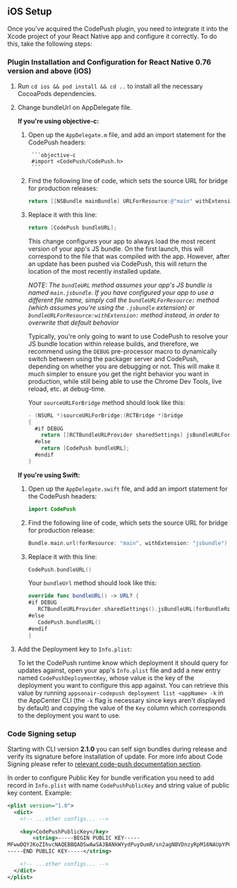## iOS Setup

Once you've acquired the CodePush plugin, you need to integrate it into the Xcode project of your React Native app and configure it correctly. To do this, take the following steps:
​

### Plugin Installation and Configuration for React Native 0.76 version and above (iOS)

1.  Run `cd ios && pod install && cd ..` to install all the necessary CocoaPods dependencies.
    ​
2.  Change bundleUrl on AppDelegate file.

    **If you're using objective-c:**

    1.  Open up the `AppDelegate.m` file, and add an import statement for the CodePush headers:

             ```objective-c
             #import <CodePush/CodePush.h>
             ```

    2.  Find the following line of code, which sets the source URL for bridge for production releases:

        ```objective-c
        return [[NSBundle mainBundle] URLForResource:@"main" withExtension:@"jsbundle"];
        ```

    3.  Replace it with this line:

        ```objective-c
        return [CodePush bundleURL];
        ```

        This change configures your app to always load the most recent version of your app's JS bundle. On the first launch, this will correspond to the file that was compiled with the app. However, after an update has been pushed via CodePush, this will return the location of the most recently installed update.

        _NOTE: The `bundleURL` method assumes your app's JS bundle is named `main.jsbundle`. If you have configured your app to use a different file name, simply call the `bundleURLForResource:` method (which assumes you're using the `.jsbundle` extension) or `bundleURLForResource:withExtension:` method instead, in order to overwrite that default behavior_

        Typically, you're only going to want to use CodePush to resolve your JS bundle location within release builds, and therefore, we recommend using the `DEBUG` pre-processor macro to dynamically switch between using the packager server and CodePush, depending on whether you are debugging or not. This will make it much simpler to ensure you get the right behavior you want in production, while still being able to use the Chrome Dev Tools, live reload, etc. at debug-time.

        Your `sourceURLForBridge` method should look like this:

        ```objective-c
        - (NSURL *)sourceURLForBridge:(RCTBridge *)bridge
        {
          #if DEBUG
            return [[RCTBundleURLProvider sharedSettings] jsBundleURLForBundleRoot:@"index"];
          #else
            return [CodePush bundleURL];
          #endif
        }
        ```

    **If you're using Swift:**

    1. Open up the `AppDelegate.swift` file, and add an import statement for the CodePush headers:
       ```swift
       import CodePush
       ```
    2. Find the following line of code, which sets the source URL for bridge for production release:
       ```swift
       Bundle.main.url(forResource: "main", withExtension: "jsbundle")
       ```
    3. Replace it with this line:

       ```swift
       CodePush.bundleURL()
       ```

       Your `bundleUrl` method should look like this:

       ```swift
       override func bundleURL() -> URL? {
       #if DEBUG
          RCTBundleURLProvider.sharedSettings().jsBundleURL(forBundleRoot: "index")
       #else
          CodePush.bundleURL()
       #endif
       }
       ```

3.  Add the Deployment key to `Info.plist`:

    To let the CodePush runtime know which deployment it should query for updates against, open your app's `Info.plist` file and add a new entry named `CodePushDeploymentKey`, whose value is the key of the deployment you want to configure this app against. You can retrieve this value by running `appsonair-codepush deployment list <appName> -k` in the AppCenter CLI (the `-k` flag is necessary since keys aren't displayed by default) and copying the value of the `Key` column which corresponds to the deployment you want to use.

### Code Signing setup

Starting with CLI version **2.1.0** you can self sign bundles during release and verify its signature before installation of update. For more info about Code Signing please refer to [relevant code-push documentation section](https://github.com/microsoft/code-push/tree/v3.0.1/cli#code-signing).

In order to configure Public Key for bundle verification you need to add record in `Info.plist` with name `CodePushPublicKey` and string value of public key content. Example:

```xml
<plist version="1.0">
  <dict>
    <!-- ...other configs... -->

    <key>CodePushPublicKey</key>
        <string>-----BEGIN PUBLIC KEY-----
MFwwDQYJKoZIhvcNAQEBBQADSwAwSAJBANkWYydPuyOumR/sn2agNBVDnzyRpM16NAUpYPGxNgjSEp0etkDNgzzdzyvyl+OsAGBYF3jCxYOXozum+uV5hQECAwEAAQ==
-----END PUBLIC KEY-----</string>

    <!-- ...other configs... -->
  </dict>
</plist>
```
